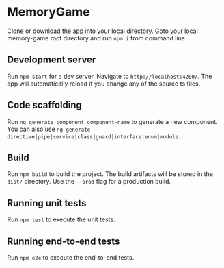 # MemoryGame

Clone or download the app into your local directory.
Goto your local memory-game root directory and run `npm i` from command line

## Development server

Run `npm start` for a dev server. Navigate to `http://localhost:4200/`. 
The app will automatically reload if you change any of the source ts files.

## Code scaffolding

Run `ng generate component component-name` to generate a new component. You can also use `ng generate directive|pipe|service|class|guard|interface|enum|module`.

## Build

Run `npm build` to build the project. The build artifacts will be stored in the `dist/` directory. Use the `--prod` flag for a production build.

## Running unit tests

Run `npm test` to execute the unit tests.

## Running end-to-end tests

Run `npm e2e` to execute the end-to-end tests.

